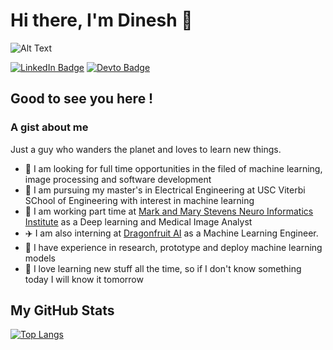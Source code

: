 # Hi there, I'm Dinesh :wave:
![Alt Text](https://media4.giphy.com/media/srToabNwtNT6SgZRW2/giphy.gif?cid=ecf05e47jjlfqepma3p3t6o048c6ffh85esgnz8ic0m5nugd&rid=giphy.gif")

<!-- <div style="width:100%;height:0;padding-bottom:100%;position:relative;"><iframe src="https://giphy.com/embed/srToabNwtNT6SgZRW2" width="100%" height="100%" style="position:absolute" frameBorder="0" class="giphy-embed" allowFullScreen></iframe></div><p><a href="https://giphy.com/gifs/dotcromwell-airline-private-jet-plane-srToabNwtNT6SgZRW2">via GIPHY</a></p> -->

[![LinkedIn Badge](https://img.shields.io/badge/LinkedIn-0077B5?style=for-the-badge&logo=linkedin&logoColor=white)](https://www.linkedin.com/in/dinesh-gdk) [![Devto Badge](https://img.shields.io/badge/dev.to-0A0A0A?style=for-the-badge&logo=devdotto&logoColor=white)](https://dev.to/dineshgdk)

## Good to see you here !

### A gist about me
Just a guy who wanders the planet and loves to learn new things.

- :eyes: I am looking for full time opportunities in the filed of machine learning, image processing and software development
- :blue_book: I am pursuing my master's in Electrical Engineering at USC Viterbi SChool of Engineering with interest in machine learning
- :hammer: I am working part time at [Mark and Mary Stevens Neuro Informatics Institute](https://www.ini.usc.edu/) as a Deep learning and Medical Image Analyst
- :airplane: I am also interning at [Dragonfruit AI](https://www.dragonfruit.ai/) as a Machine Learning Engineer.
- :briefcase: I have experience in research, prototype and deploy machine learning models
- :rocket: I love learning new stuff all the time, so if I don't know something today I will know it tomorrow

## My GitHub Stats
[![Top Langs](https://github-readme-stats.vercel.app/api/top-langs/?username=dinesh-GDK&hide=html,css,scss,jupyter%20notebook&langs_count=10&layout=compact)](https://github.com/dinesh-GDK)